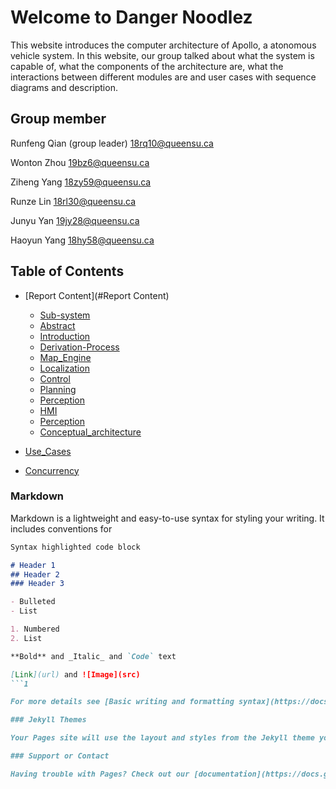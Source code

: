 # Welcome to Danger Noodlez

This website introduces the computer architecture of Apollo, a atonomous vehicle system. In this website, our group talked about what the system is capable of, what the components of the architecture are, what the interactions between different modules are and user cases with sequence diagrams and description. 

## Group member 

Runfeng Qian (group leader)					  18rq10@queensu.ca

Wonton Zhou							              19bz6@queensu.ca

Ziheng Yang                           18zy59@queensu.ca

Runze Lin                             18rl30@queensu.ca

Junyu Yan                             19jy28@queensu.ca

Haoyun Yang							              18hy58@queensu.ca


## Table of Contents

- [Report Content](#Report Content)
   - [Sub-system](#Sub-system)
    - [Abstract](#Abstract)
    - [Introduction](#Introduction)
    - [Derivation-Process](#Derivation-Process)
    - [Map_Engine](#Map_Engine)
    - [Localization](#localization)
    - [Control](#Control)
    - [Planning](#planning)
    - [Perception](#perception)
    - [HMI](#HMI)
    - [Perception](#perception)
    - [Conceptual_architecture](#Conceptual_architecture)
- [Use_Cases](#Use_Cases)

- [Concurrency](#Concurrency)
### Markdown

Markdown is a lightweight and easy-to-use syntax for styling your writing. It includes conventions for

```markdown
Syntax highlighted code block

# Header 1
## Header 2
### Header 3

- Bulleted
- List

1. Numbered
2. List

**Bold** and _Italic_ and `Code` text

[Link](url) and ![Image](src)
```1

For more details see [Basic writing and formatting syntax](https://docs.github.com/en/github/writing-on-github/getting-started-with-writing-and-formatting-on-github/basic-writing-and-formatting-syntax).

### Jekyll Themes

Your Pages site will use the layout and styles from the Jekyll theme you have selected in your [repository settings](https://github.com/Runfeng-Qian/Danger-Noodlez/settings/pages). The name of this theme is saved in the Jekyll `_config.yml` configuration file.

### Support or Contact

Having trouble with Pages? Check out our [documentation](https://docs.github.com/categories/github-pages-basics/) or [contact support](https://support.github.com/contact) and we’ll help you sort it out.
